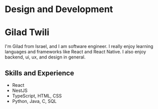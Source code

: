 # Design and Development

# Gilad Twili
I'm Gilad from Israel, and I am software engineer. I really enjoy learning languages and frameworks like React and React Native. I also enjoy backend, ui, ux, and design in general. 

## Skills and Experience
*  React
*  NestJS
*  TypeScript, HTML, CSS
*  Python, Java, C, SQL
